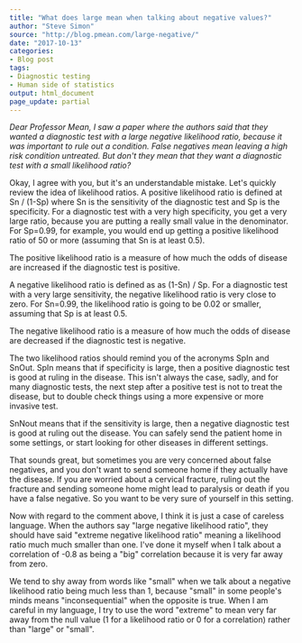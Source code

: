 ```yaml
---
title: "What does large mean when talking about negative values?"
author: "Steve Simon"
source: "http://blog.pmean.com/large-negative/"
date: "2017-10-13"
categories:
- Blog post
tags:
- Diagnostic testing
- Human side of statistics
output: html_document
page_update: partial
---
```


*Dear Professor Mean, I saw a paper where the authors said that they
wanted a diagnostic test with a large negative likelihood ratio, because
it was important to rule out a condition. False negatives mean leaving a
high risk condition untreated. But don't they mean that they want a
diagnostic test with a small likelihood ratio?*

<!---more--->

Okay, I agree with you, but it's an understandable mistake. Let's
quickly review the idea of likelihood ratios. A positive likelihood
ratio is defined at Sn / (1-Sp) where Sn is the sensitivity of the
diagnostic test and Sp is the specificity. For a diagnostic test with a
very high specificity, you get a very large ratio, because you are
putting a really small value in the denominator. For Sp=0.99, for
example, you would end up getting a positive likelihood ratio of 50 or
more (assuming that Sn is at least 0.5).

The positive likelihood ratio is a measure of how much the odds of
disease are increased if the diagnostic test is positive.

A negative likelihood ratio is defined as as (1-Sn) / Sp. For a
diagnostic test with a very large sensitivity, the negative likelihood
ratio is very close to zero. For Sn=0.99, the likelihood ratio is going
to be 0.02 or smaller, assuming that Sp is at least 0.5.

The negative likelihood ratio is a measure of how much the odds of
disease are decreased if the diagnostic test is negative.

The two likelihood ratios should remind you of the acronyms SpIn and
SnOut. SpIn means that if specificity is large, then a positive
diagnostic test is good at ruling in the disease. This isn't always the
case, sadly, and for many diagnostic tests, the next step after a
positive test is not to treat the disease, but to double check things
using a more expensive or more invasive test.

SnNout means that if the sensitivity is large, then a negative
diagnostic test is good at ruling out the disease. You can safely send
the patient home in some settings, or start looking for other diseases
in different settings.

That sounds great, but sometimes you are very concerned about false
negatives, and you don't want to send someone home if they actually have
the disease. If you are worried about a cervical fracture, ruling out
the fracture and sending someone home might lead to paralysis or death
if you have a false negative. So you want to be very sure of yourself in
this setting.

Now with regard to the comment above, I think it is just a case of
careless language. When the authors say "large negative likelihood
ratio", they should have said "extreme negative likelihood ratio"
meaning a likelihood ratio much much smaller than one. I've done it
myself when I talk about a correlation of -0.8 as being a "big"
correlation because it is very far away from zero.

We tend to shy away from words like "small" when we talk about a
negative likelihood ratio being much less than 1, because "small" in
some people's minds means "inconsequential" when the opposite is true.
When I am careful in my language, I try to use the word "extreme" to
mean very far away from the null value (1 for a likelihood ratio or 0
for a correlation) rather than "large" or "small".


